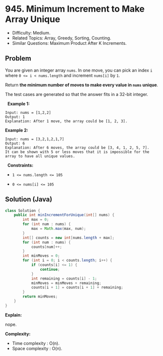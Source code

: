 # 945. Minimum Increment to Make Array Unique

- Difficulty: Medium.
- Related Topics: Array, Greedy, Sorting, Counting.
- Similar Questions: Maximum Product After K Increments.

## Problem

You are given an integer array ```nums```. In one move, you can pick an index ```i``` where ```0 <= i < nums.length``` and increment ```nums[i]``` by ```1```.

Return **the minimum number of moves to make every value in **```nums```** **unique****.

The test cases are generated so that the answer fits in a 32-bit integer.

 
**Example 1:**

```
Input: nums = [1,2,2]
Output: 1
Explanation: After 1 move, the array could be [1, 2, 3].
```

**Example 2:**

```
Input: nums = [3,2,1,2,1,7]
Output: 6
Explanation: After 6 moves, the array could be [3, 4, 1, 2, 5, 7].
It can be shown with 5 or less moves that it is impossible for the array to have all unique values.
```

 
**Constraints:**


	
- ```1 <= nums.length <= 105```
	
- ```0 <= nums[i] <= 105```



## Solution (Java)

```java
class Solution {
    public int minIncrementForUnique(int[] nums) {
        int max = 0;
        for (int num : nums) {
            max = Math.max(max, num);
        }
        int[] counts = new int[nums.length + max];
        for (int num : nums) {
            counts[num]++;
        }
        int minMoves = 0;
        for (int i = 0; i < counts.length; i++) {
            if (counts[i] <= 1) {
                continue;
            }
            int remaining = counts[i] - 1;
            minMoves = minMoves + remaining;
            counts[i + 1] = counts[i + 1] + remaining;
        }
        return minMoves;
    }
}
```

**Explain:**

nope.

**Complexity:**

* Time complexity : O(n).
* Space complexity : O(n).
